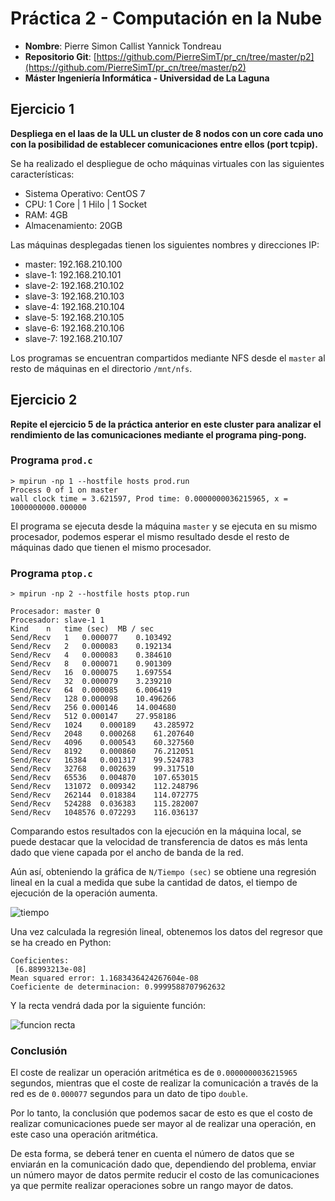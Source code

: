 # Práctica 2 - Computación en la Nube

- **Nombre**: Pierre Simon Callist Yannick Tondreau
- **Repositorio Git**: [https://github.com/PierreSimT/pr_cn/tree/master/p2](https://github.com/PierreSimT/pr_cn/tree/master/p2)
- **Máster Ingeniería Informática - Universidad de La Laguna**

## Ejercicio 1

**Despliega en el Iaas de la ULL un cluster de 8 nodos con un core cada uno con la posibilidad de establecer comunicaciones entre ellos (port tcpip).**

Se ha realizado el despliegue de ocho máquinas virtuales con las siguientes características:

- Sistema Operativo: CentOS 7
- CPU: 1 Core | 1 Hilo | 1 Socket
- RAM: 4GB
- Almacenamiento: 20GB

Las máquinas desplegadas tienen los siguientes nombres y direcciones IP:

- master: 192.168.210.100
- slave-1: 192.168.210.101
- slave-2: 192.168.210.102
- slave-3: 192.168.210.103
- slave-4: 192.168.210.104
- slave-5: 192.168.210.105
- slave-6: 192.168.210.106
- slave-7: 192.168.210.107

Los programas se encuentran compartidos mediante NFS desde el `master` al resto de máquinas en el directorio `/mnt/nfs`.

## Ejercicio 2

**Repite el ejercicio 5 de la práctica anterior en este cluster para analizar el rendimiento de las comunicaciones mediante el programa ping-pong.**

### Programa `prod.c`

```verbatim
> mpirun -np 1 --hostfile hosts prod.run
Process 0 of 1 on master
wall clock time = 3.621597, Prod time: 0.0000000036215965, x = 1000000000.000000
```

El programa se ejecuta desde la máquina `master` y se ejecuta en su mismo procesador, podemos esperar el mismo resultado desde el resto de máquinas dado que tienen el mismo procesador.

### Programa `ptop.c`

```verbatim
> mpirun -np 2 --hostfile hosts ptop.run

Procesador: master 0
Procesador: slave-1 1
Kind	n	time (sec)	MB / sec
Send/Recv	1	0.000077	0.103492
Send/Recv	2	0.000083	0.192134
Send/Recv	4	0.000083	0.384610
Send/Recv	8	0.000071	0.901309
Send/Recv	16	0.000075	1.697554
Send/Recv	32	0.000079	3.239210
Send/Recv	64	0.000085	6.006419
Send/Recv	128	0.000098	10.496266
Send/Recv	256	0.000146	14.004680
Send/Recv	512	0.000147	27.958186
Send/Recv	1024	0.000189	43.285972
Send/Recv	2048	0.000268	61.207640
Send/Recv	4096	0.000543	60.327560
Send/Recv	8192	0.000860	76.212051
Send/Recv	16384	0.001317	99.524783
Send/Recv	32768	0.002639	99.317510
Send/Recv	65536	0.004870	107.653015
Send/Recv	131072	0.009342	112.248796
Send/Recv	262144	0.018384	114.072775
Send/Recv	524288	0.036383	115.282007
Send/Recv	1048576	0.072293	116.036137
```

Comparando estos resultados con la ejecución en la máquina local, se puede destacar que la velocidad de transferencia de datos es más lenta dado que viene capada por el ancho de banda de la red.

Aún así, obteniendo la gráfica de `N/Tiempo (sec)` se obtiene una regresión lineal en la cual a medida que sube la cantidad de datos, el tiempo de ejecución de la operación aumenta.

![tiempo](https://imgur.com/xBuMK3y.png)

Una vez calculada la regresión lineal, obtenemos los datos del regresor que se ha creado en Python:

```verbatim
Coeficientes: 
 [6.88993213e-08]
Mean squared error: 1.1683436424267604e-08
Coeficiente de determinacion: 0.9999588707962632
```

Y la recta vendrá dada por la siguiente función:

![funcion recta](https://i.imgur.com/GxPD7mv.png)

### Conclusión

El coste de realizar un operación aritmética es de `0.0000000036215965` segundos, mientras que el coste de realizar la comunicación a través de la red es de  `0.000077` segundos para un dato de tipo `double`. 

Por lo tanto, la conclusión que podemos sacar de esto es que el costo de realizar comunicaciones puede ser mayor al de realizar una operación, en este caso una operación aritmética. 

De esta forma, se deberá tener en cuenta el número de datos que se enviarán en la comunicación dado que, dependiendo del problema, enviar un número mayor de datos permite reducir el costo de las comunicaciones ya que permite realizar operaciones sobre un rango mayor de datos.